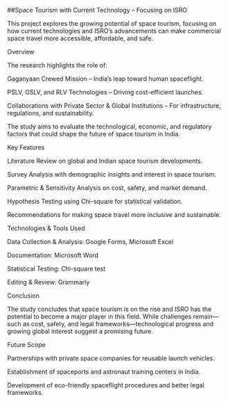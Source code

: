 ##Space Tourism with Current Technology – Focusing on ISRO

This project explores the growing potential of space tourism, focusing on how current technologies and ISRO’s advancements can make commercial space travel more accessible, affordable, and safe.

Overview

The research highlights the role of:

Gaganyaan Crewed Mission – India’s leap toward human spaceflight.

PSLV, GSLV, and RLV Technologies – Driving cost-efficient launches.

Collaborations with Private Sector & Global Institutions – For infrastructure, regulations, and sustainability.

The study aims to evaluate the technological, economic, and regulatory factors that could shape the future of space tourism in India.

Key Features

Literature Review on global and Indian space tourism developments.

Survey Analysis with demographic insights and interest in space tourism.

Parametric & Sensitivity Analysis on cost, safety, and market demand.

Hypothesis Testing using Chi-square for statistical validation.

Recommendations for making space travel more inclusive and sustainable.

Technologies & Tools Used

Data Collection & Analysis: Google Forms, Microsoft Excel

Documentation: Microsoft Word

Statistical Testing: Chi-square test

Editing & Review: Grammarly

Conclusion

The study concludes that space tourism is on the rise and ISRO has the potential to become a major player in this field. While challenges remain—such as cost, safety, and legal frameworks—technological progress and growing global interest suggest a promising future.

Future Scope

Partnerships with private space companies for reusable launch vehicles.

Establishment of spaceports and astronaut training centers in India.

Development of eco-friendly spaceflight procedures and better legal frameworks.
